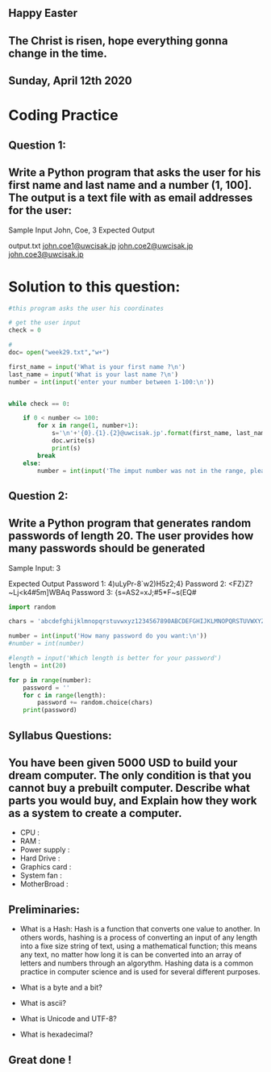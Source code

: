 ## Happy Easter
## The Christ is risen, hope everything gonna change in the time.


## Sunday, April 12th 2020

# Coding Practice

## Question 1:

## Write a Python program that asks the user for his first name and last name and a number (1, 100]. The output is a text file with as email addresses for the user:

Sample Input
John, Coe, 3
Expected Output

output.txt
john.coe1@uwcisak.jp
john.coe2@uwcisak.jp
john.coe3@uwcisak.jp

# Solution to this question:

```.py
#this program asks the user his coordinates

# get the user input
check = 0

#
doc= open("week29.txt","w+")

first_name = input('What is your first name ?\n')
last_name = input('What is your last name ?\n')
number = int(input('enter your number between 1-100:\n'))


while check == 0:

    if 0 < number <= 100:
        for x in range(1, number+1):
            s='\n'+'{0}.{1}.{2}@uwcisak.jp'.format(first_name, last_name, x)
            doc.write(s)
            print(s)
        break
    else:
        number = int(input('The imput number was not in the range, please enter a number between 1-100:\n'))
```

## Question 2:

## Write a Python program that generates random passwords of length 20. The user provides how many passwords should be generated

Sample Input:
3

Expected Output
Password 1: 4)uLyPr-8`w2)H5z2;4}
Password 2: <FZ}Z?~Lj<k4#5m]WBAq
Password 3: {s=AS2=xJ;#5*F~s(EQ#

```.py
import random

chars = 'abcdefghijklmnopqrstuvwxyz1234567890ABCDEFGHIJKLMNOPQRSTUVWXYZ!@&%#*+¥<>-='

number = int(input('How many password do you want:\n'))
#number = int(number)

#length = input('Which length is better for your password')
length = int(20)

for p in range(number):
    password = ''
    for c in range(length):
        password += random.choice(chars)
    print(password)
```

## Syllabus Questions:

## You have been given 5000 USD to build your dream computer. The only condition is that you cannot buy a prebuilt computer. Describe what parts you would buy, and Explain how they work as a system to create a computer.

- CPU : 
- RAM :
- Power supply :
- Hard Drive :
- Graphics card :
- System fan : 
- MotherBroad : 


## Preliminaries:

- What is a Hash: 
    Hash is a function that converts one value to another. In others words, hashing is a process of converting an input of any length into a fixe size string of text, using a mathematical function; this means any text, no matter how long it is can be converted into an array of letters and numbers through an algorythm. Hashing data is a common practice in computer science and is used for several different purposes. 

- What is a byte and a bit?
- What is ascii?
- What is Unicode and UTF-8?
- What is hexadecimal?



## Great done ! 
